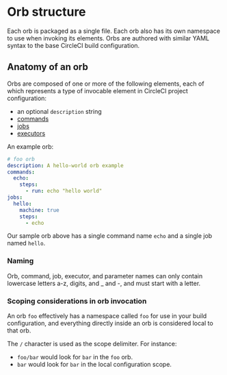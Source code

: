 # Orb structure

Each orb is packaged as a single file. Each orb also has its own namespace to use when invoking its elements. Orbs are authored with similar YAML syntax to the base CircleCI build configuration.

## Anatomy of an orb
Orbs are composed of one or more of the following elements, each of which represents a type of invocable element in CircleCI project configuration:

* an optional `description` string
* [commands](commands.md)
* [jobs](jobs.md)
* [executors](executors.md)

An example orb:
```yaml
# foo orb
description: A hello-world orb example
commands:
  echo:
    steps:
      - run: echo "hello world"
jobs:
  hello:
    machine: true
    steps:
      - echo
```

Our sample orb above has a single command name `echo` and a single job named `hello`.

### Naming

Orb, command, job, executor, and parameter names can only contain lowercase letters a-z, digits, and _ and -, and must start with a letter.

### Scoping considerations in orb invocation

An orb `foo` effectively has a namespace called `foo` for use in your build configuration, and everything directly inside an orb is considered local to that orb.

The `/` character is used as the scope delimiter. For instance:
* `foo/bar` would look for `bar` in the `foo` orb.
* `bar` would look for `bar` in the local configuration scope.
